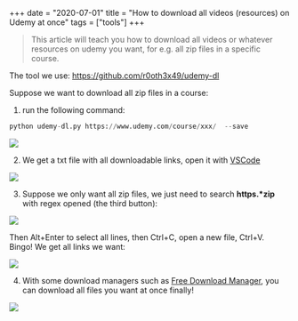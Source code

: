 +++ 
date = "2020-07-01"
title = "How to download all videos (resources) on Udemy at once"
tags = ["tools"]
+++

> This article will teach you how to download all videos or whatever resources on udemy you want, for e.g. all zip files in a specific course.

The tool we use: https://github.com/r0oth3x49/udemy-dl

Suppose we want to download all zip files in a course:
1. run the following command:
```python
python udemy-dl.py https://www.udemy.com/course/xxx/  --save
```
![](https://i.imgur.com/F6uG3ER.png)

2. We get a txt file with all downloadable links, open it with [ VSCode ](https://code.visualstudio.com/)

![](https://i.imgur.com/xcExhIY.png)

3. Suppose we only want all zip files, we just need to search __https.*zip__ with regex opened (the third button):

![](https://i.imgur.com/WnGuTpY.png)

Then Alt+Enter to select all lines, then Ctrl+C, open a new file, Ctrl+V. Bingo! We get all links we want:

![](https://i.imgur.com/fa5I4Ce.png)

4. With some download managers such as [Free Download Manager](https://www.freedownloadmanager.org/), you can download all files you want at once finally!

![](https://i.imgur.com/iVoszbx.png)